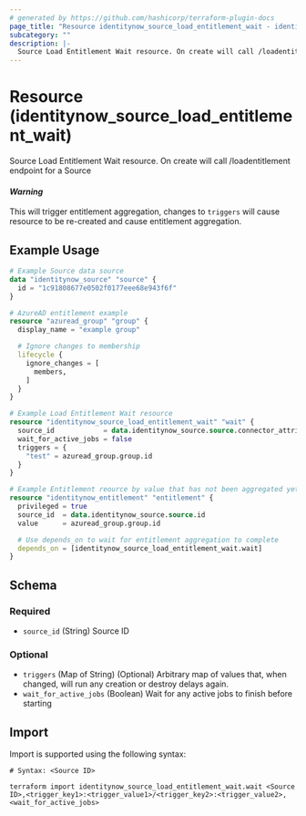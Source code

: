 ```yaml
---
# generated by https://github.com/hashicorp/terraform-plugin-docs
page_title: "Resource identitynow_source_load_entitlement_wait - identitynow"
subcategory: ""
description: |-
  Source Load Entitlement Wait resource. On create will call /loadentitlement endpoint for a Source
---
```


# Resource (identitynow_source_load_entitlement_wait)

Source Load Entitlement Wait resource. On create will call /loadentitlement endpoint for a Source

#### *Warning*

This will trigger entitlement aggregation, changes to `triggers` will cause resource to be re-created and cause entitlement aggregation.

## Example Usage

```terraform
# Example Source data source
data "identitynow_source" "source" {
  id = "1c91808677e0502f0177eee68e943f6f"
}

# AzureAD entitlement example
resource "azuread_group" "group" {
  display_name = "example group"

  # Ignore changes to membership
  lifecycle {
    ignore_changes = [
      members,
    ]
  }
}

# Example Load Entitlement Wait resource
resource "identitynow_source_load_entitlement_wait" "wait" {
  source_id            = data.identitynow_source.source.connector_attributes["cloud_external_id"]
  wait_for_active_jobs = false
  triggers = {
    "test" = azuread_group.group.id
  }
}

# Example Entitlement reource by value that has not been aggregated yet
resource "identitynow_entitlement" "entitlement" {
  privileged = true
  source_id  = data.identitynow_source.source.id
  value      = azuread_group.group.id

  # Use depends_on to wait for entitlement aggregation to complete
  depends_on = [identitynow_source_load_entitlement_wait.wait]
}
```

<!-- schema generated by tfplugindocs -->
## Schema

### Required

- `source_id` (String) Source ID

### Optional

- `triggers` (Map of String) (Optional) Arbitrary map of values that, when changed, will run any creation or destroy delays again.
- `wait_for_active_jobs` (Boolean) Wait for any active jobs to finish before starting

## Import

Import is supported using the following syntax:

```shell
# Syntax: <Source ID>

terraform import identitynow_source_load_entitlement_wait.wait <Source ID>,<trigger_key1>:<trigger_value1>/<trigger_key2>:<trigger_value2>,<wait_for_active_jobs>
```
